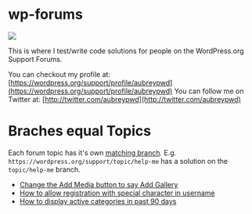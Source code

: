 # wp-forums

![](http://assets.fontsinuse.com/static/use-media-items/7/6289/full-602x104/56701d47/wp-header-logo-2x.png?resolution=0)

This is where I test/write code solutions for people on the WordPress.org
Support Forums.

You can checkout my profile at: [https://wordpress.org/support/profile/aubreypwd](https://wordpress.org/support/profile/aubreypwd)
You can follow me on Twitter at: [http://twitter.com/aubreypwd](http://twitter.com/aubreypwd)

# Braches equal Topics

Each forum topic has it's own [matching branch](https://github.com/aubreypwd/wp-forums/branches). E.g.
`https://wordpress.org/support/topic/help-me` has a solution on
the `topic/help-me` branch.

* [Change the Add Media button to say Add Gallery](https://github.com/aubreypwd/wp-forums/tree/topic/always-using-gallery-instead-of-single-media)
* [How to allow registration with special character in username](https://github.com/aubreypwd/wp-forums/tree/topic/username-with-quote-cant-login)
* [How to display active categories in past 90 days](https://github.com/aubreypwd/wp-forums/tree/topic/custom-taxonomies-widget)
